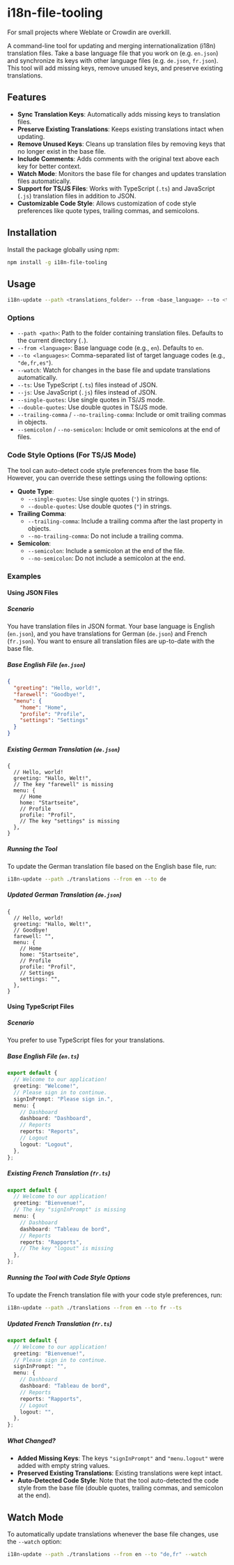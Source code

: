 # i18n-file-tooling

For small projects where Weblate or Crowdin are overkill.

A command-line tool for updating and merging internationalization (i18n) translation files. Take a base language file that you work on (e.g. `en.json`) and synchronize its keys with other language files (e.g. `de.json`, `fr.json`). This tool will add missing keys, remove unused keys, and preserve existing translations.

## Features

- **Sync Translation Keys**: Automatically adds missing keys to translation files.
- **Preserve Existing Translations**: Keeps existing translations intact when updating.
- **Remove Unused Keys**: Cleans up translation files by removing keys that no longer exist in the base file.
- **Include Comments**: Adds comments with the original text above each key for better context.
- **Watch Mode**: Monitors the base file for changes and updates translation files automatically.
- **Support for TS/JS Files**: Works with TypeScript (`.ts`) and JavaScript (`.js`) translation files in addition to JSON.
- **Customizable Code Style**: Allows customization of code style preferences like quote types, trailing commas, and semicolons.

## Installation

Install the package globally using npm:

```bash
npm install -g i18n-file-tooling
```

## Usage

```bash
i18n-update --path <translations_folder> --from <base_language> --to <target_languages> [options]
```

### Options

- `--path <path>`: Path to the folder containing translation files. Defaults to the current directory (`.`).
- `--from <language>`: Base language code (e.g., `en`). Defaults to `en`.
- `--to <languages>`: Comma-separated list of target language codes (e.g., `"de,fr,es"`).
- `--watch`: Watch for changes in the base file and update translations automatically.
- `--ts`: Use TypeScript (`.ts`) files instead of JSON.
- `--js`: Use JavaScript (`.js`) files instead of JSON.
- `--single-quotes`: Use single quotes in TS/JS mode.
- `--double-quotes`: Use double quotes in TS/JS mode.
- `--trailing-comma` / `--no-trailing-comma`: Include or omit trailing commas in objects.
- `--semicolon` / `--no-semicolon`: Include or omit semicolons at the end of files.

### Code Style Options (For TS/JS Mode)

The tool can auto-detect code style preferences from the base file. However, you can override these settings using the following options:

- **Quote Type**:
  - `--single-quotes`: Use single quotes (`'`) in strings.
  - `--double-quotes`: Use double quotes (`"`) in strings.
- **Trailing Comma**:
  - `--trailing-comma`: Include a trailing comma after the last property in objects.
  - `--no-trailing-comma`: Do not include a trailing comma.
- **Semicolon**:
  - `--semicolon`: Include a semicolon at the end of the file.
  - `--no-semicolon`: Do not include a semicolon at the end.

### Examples

#### Using JSON Files

##### Scenario

You have translation files in JSON format. Your base language is English (`en.json`), and you have translations for German (`de.json`) and French (`fr.json`). You want to ensure all translation files are up-to-date with the base file.

##### Base English File (`en.json`)

```json
{
  "greeting": "Hello, world!",
  "farewell": "Goodbye!",
  "menu": {
    "home": "Home",
    "profile": "Profile",
    "settings": "Settings"
  }
}
```

##### Existing German Translation (`de.json`)

```json5
{
  // Hello, world!
  greeting: "Hallo, Welt!",
  // The key "farewell" is missing
  menu: {
    // Home
    home: "Startseite",
    // Profile
    profile: "Profil",
    // The key "settings" is missing
  },
}
```

##### Running the Tool

To update the German translation file based on the English base file, run:

```bash
i18n-update --path ./translations --from en --to de
```

##### Updated German Translation (`de.json`)

```json5
{
  // Hello, world!
  greeting: "Hallo, Welt!",
  // Goodbye!
  farewell: "",
  menu: {
    // Home
    home: "Startseite",
    // Profile
    profile: "Profil",
    // Settings
    settings: "",
  },
}
```

#### Using TypeScript Files

##### Scenario

You prefer to use TypeScript files for your translations.

##### Base English File (`en.ts`)

```typescript
export default {
  // Welcome to our application!
  greeting: "Welcome!",
  // Please sign in to continue.
  signInPrompt: "Please sign in.",
  menu: {
    // Dashboard
    dashboard: "Dashboard",
    // Reports
    reports: "Reports",
    // Logout
    logout: "Logout",
  },
};
```

##### Existing French Translation (`fr.ts`)

```typescript
export default {
  // Welcome to our application!
  greeting: "Bienvenue!",
  // The key "signInPrompt" is missing
  menu: {
    // Dashboard
    dashboard: "Tableau de bord",
    // Reports
    reports: "Rapports",
    // The key "logout" is missing
  },
};
```

##### Running the Tool with Code Style Options

To update the French translation file with your code style preferences, run:

```bash
i18n-update --path ./translations --from en --to fr --ts
```

##### Updated French Translation (`fr.ts`)

```typescript
export default {
  // Welcome to our application!
  greeting: "Bienvenue!",
  // Please sign in to continue.
  signInPrompt: "",
  menu: {
    // Dashboard
    dashboard: "Tableau de bord",
    // Reports
    reports: "Rapports",
    // Logout
    logout: "",
  },
};
```

##### What Changed?

- **Added Missing Keys**: The keys `"signInPrompt"` and `"menu.logout"` were added with empty string values.
- **Preserved Existing Translations**: Existing translations were kept intact.
- **Auto-Detected Code Style**: Note that the tool auto-detected the code style from the base file (double quotes, trailing commas, and semicolon at the end).

## Watch Mode

To automatically update translations whenever the base file changes, use the `--watch` option:

```bash
i18n-update --path ./translations --from en --to "de,fr" --watch
```

